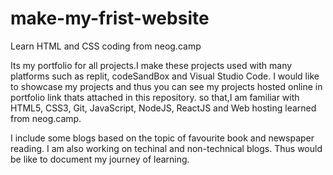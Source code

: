 # make-my-frist-website
Learn HTML and CSS coding from neog.camp

Its my portfolio for all projects.I make these projects used with many platforms such as replit, codeSandBox and Visual Studio Code.
I would like to showcase my projects and thus you can see my projects hosted online in portfolio link thats attached in this repository.
so that,I am familiar with HTML5, CSS3, Git, JavaScript, NodeJS, ReactJS and Web hosting learned from neog.camp.
 
I include some blogs based on the topic of favourite book and newspaper reading.
I am also working on techinal and non-technical blogs. Thus would be like to document my journey of learning.
